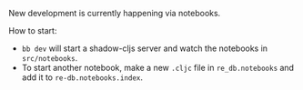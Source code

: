 New development is currently happening via notebooks.

How to start:

- ``bb dev`` will start a shadow-cljs server and watch the notebooks in `src/notebooks`.
- To start another notebook, make a new `.cljc` file in `re_db.notebooks` and add it to `re-db.notebooks.index`.

